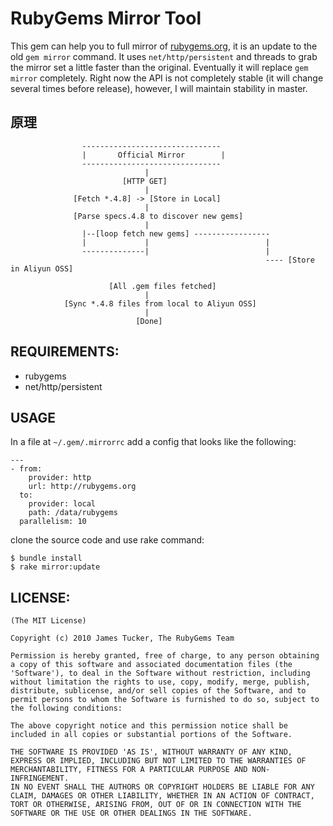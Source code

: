 # RubyGems Mirror Tool

This gem can help you to full mirror of [rubygems.org](http://rubygems.org),
it is an update to the old `gem mirror` command. It uses `net/http/persistent`
and threads to grab the mirror set a little faster than the original.
Eventually it will replace `gem mirror` completely. Right now the API is not
completely stable (it will change several times before release), however, I
will maintain stability in master.

## 原理

```
                -------------------------------
                |       Official Mirror        |
                -------------------------------
                              |
                         [HTTP GET]
                              |
              [Fetch *.4.8] -> [Store in Local]
                              |
              [Parse specs.4.8 to discover new gems]
                              |
                |--[loop fetch new gems] -----------------
                |             |                          |
                --------------|                          |
                                                         ---- [Store in Aliyun OSS]
                                                         
                      [All .gem files fetched]
                              |
            [Sync *.4.8 files from local to Aliyun OSS]
                              |
                            [Done]

```

## REQUIREMENTS:

* rubygems
* net/http/persistent

## USAGE

In a file at `~/.gem/.mirrorrc` add a config that looks like the following:

    ---
    - from:
        provider: http
        url: http://rubygems.org
      to:
        provider: local
        path: /data/rubygems
      parallelism: 10

clone the source code and use rake command:

    $ bundle install
    $ rake mirror:update

## LICENSE:

    (The MIT License)

    Copyright (c) 2010 James Tucker, The RubyGems Team

    Permission is hereby granted, free of charge, to any person obtaining
    a copy of this software and associated documentation files (the
    'Software'), to deal in the Software without restriction, including
    without limitation the rights to use, copy, modify, merge, publish,
    distribute, sublicense, and/or sell copies of the Software, and to
    permit persons to whom the Software is furnished to do so, subject to
    the following conditions:

    The above copyright notice and this permission notice shall be
    included in all copies or substantial portions of the Software.

    THE SOFTWARE IS PROVIDED 'AS IS', WITHOUT WARRANTY OF ANY KIND,
    EXPRESS OR IMPLIED, INCLUDING BUT NOT LIMITED TO THE WARRANTIES OF
    MERCHANTABILITY, FITNESS FOR A PARTICULAR PURPOSE AND NON-INFRINGEMENT.
    IN NO EVENT SHALL THE AUTHORS OR COPYRIGHT HOLDERS BE LIABLE FOR ANY
    CLAIM, DAMAGES OR OTHER LIABILITY, WHETHER IN AN ACTION OF CONTRACT,
    TORT OR OTHERWISE, ARISING FROM, OUT OF OR IN CONNECTION WITH THE
    SOFTWARE OR THE USE OR OTHER DEALINGS IN THE SOFTWARE.
